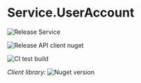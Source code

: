 # Service.UserAccount

![Release Service](https://github.com/MyJetWallet/Service.UserAccount/workflows/Release%20Service/badge.svg)

![Release API client nuget](https://github.com/MyJetWallet/Service.UserAccount/workflows/Release%20API%20client%20nuget/badge.svg)

![CI test build](https://github.com/MyJetWallet/Service.UserAccount/workflows/CI%20test%20build/badge.svg)

*Client library:* ![Nuget version](https://img.shields.io/nuget/v/MyJetWallet.Service.UserAccount.Client?label=MyJetWallet.Service.UserAccount.Client&style=social)

